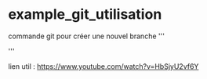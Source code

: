 # example_git_utilisation

commande git pour créer une nouvel branche
'''

'''


lien util :
https://www.youtube.com/watch?v=HbSjyU2vf6Y